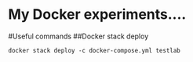 # My Docker experiments....

#Useful commands
##Docker stack deploy

`docker stack deploy -c docker-compose.yml testlab`
